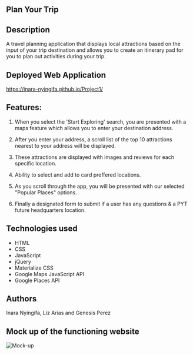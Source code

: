 ## Plan Your Trip

## Description

A travel planning application that displays local attractions based on the input of your trip destination and allows you to create an itinerary pad for you to plan out activities during your trip. 

## Deployed Web Application 

https://inara-nyingifa.github.io/Project1/

## Features:
1. When you select the 'Start Exploring' search, you are presented with a maps feature which allows you to enter your destination address. 

2. After you enter your address, a scroll list of the top 10 attractions nearest to your address will be displayed. 

3. These attractions are displayed with images and reviews for each specific location. 

4. Ability to select and add to card preffered locations. 
5. As you scroll through the app, you will be presented with our selected "Popular Places" options. 
6. Finally a designated form to submit if a user has any questions & a PYT future headquarters location. 

## Technologies used
 * HTML
 * CSS 
 * JavaScript
 * jQuery
 * Materialize CSS
 * Google Maps JavaScript API
 * Google Places API

 ## Authors
Inara Nyingifa, Liz Arias and Genesis Perez 

## Mock up of the functioning website
![Mock-up]()
 